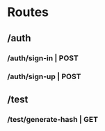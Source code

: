 
# Routes

## /auth
###  /auth/sign-in | POST
###  /auth/sign-up | POST



## /test
###  /test/generate-hash | GET
















